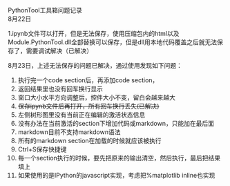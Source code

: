 PythonTool工具箱问题记录  
8月22日

1.ipynb文件可以打开，但是无法保存，使用压缩包内的html以及Module.PythonTool.dll全部替换可以保存，但是dll用本地代码覆盖之后就无法保存了，需要调试解决（已解决）

8月23日，上述无法保存的问题已解决，通过使用发现如下问题：

1. 执行完一个code section后，再添加code section，
2. 返回结果里也没有回车换行显示
3. 窗口大小水平方向调整后，控件大小不变，留白会越来越大
4. ~~保存ipynb文件后再打开，所有回车换行丢失\(已解决\)~~
5. 左侧树形图里没有当前正在编辑的激活状态信息
6. 没有办法在当前激活的section下增加代码或markdown，只能加在最后面
7. markdown目前不支持markdown语法
8. 所有的markdown section在加载的时候就应该被执行
9. Ctrl+S保存快捷键
10. 每一个section执行的时候，要先把原来的输出清空，然后执行，最后把结果填上
11. 如果使用的是IPython的javascript实现，考虑把%matplotlib inline也实现



